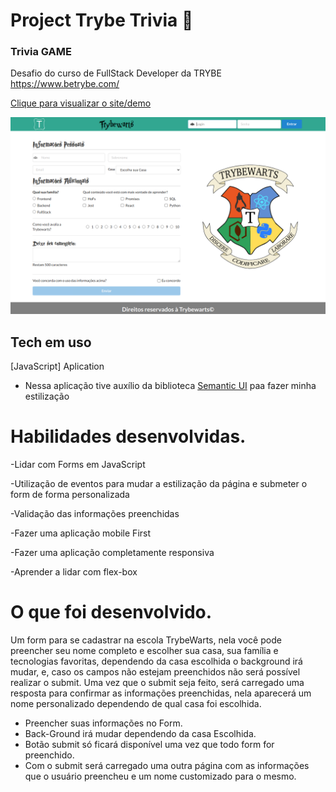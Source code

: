 # Project Trybe Trivia 🚀

### Trivia GAME

Desafio do curso de FullStack Developer da TRYBE https://www.betrybe.com/

[Clique para visualizar o site/demo](https://vercel.com/regariou/trybewarts)

![plot](./images/trybeWartsPreview.png)

## Tech em uso

[JavaScript] Aplication </br>
  - Nessa aplicação tive auxílio da biblioteca [Semantic UI](https://semantic-ui.com/) paa fazer minha estilização

# Habilidades desenvolvidas.

-Lidar com Forms em JavaScript </br>

-Utilização de eventos para mudar a estilização da página e submeter o form de forma personalizada</br>

-Validação das informações preenchidas

-Fazer uma aplicação mobile First </br>

-Fazer uma aplicação completamente responsiva </br>

-Aprender a lidar com flex-box </br>

# O que foi desenvolvido.

Um form para se cadastrar na escola TrybeWarts, nela você pode preencher seu nome completo e escolher sua casa, sua família e tecnologias favoritas, dependendo da
casa escolhida o background irá mudar, e, caso os campos não estejam preenchidos não será possível realizar o submit.
Uma vez que o submit seja feito, será carregado uma resposta para confirmar as informações preenchidas, nela aparecerá um nome personalizado dependendo de qual casa foi escolhida.

  - Preencher suas informações no Form.
  - Back-Ground irá mudar dependendo da casa Escolhida.
  - Botão submit só ficará disponível uma vez que todo form for preenchido.
  - Com o submit será carregado uma outra página com as informações que o usuário preencheu e um nome customizado para o mesmo.
